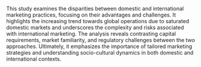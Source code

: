 This study examines the disparities between domestic and international marketing practices, focusing on their advantages and challenges. It highlights the increasing trend towards global operations due to saturated domestic markets and underscores the complexity and risks associated with international marketing. The analysis reveals contrasting capital requirements, market familiarity, and regulatory challenges between the two approaches. Ultimately, it emphasizes the importance of tailored marketing strategies and understanding socio-cultural dynamics in both domestic and international contexts.

